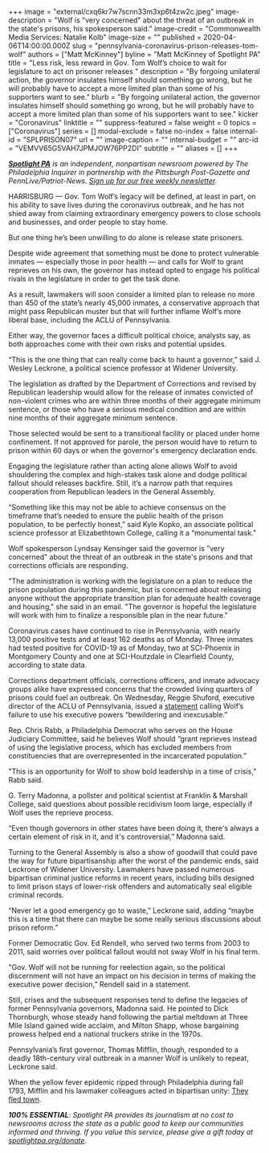 +++
image = "external/cxq6kr7w7scnn33m3xp6t4zw2c.jpeg"
image-description = "Wolf is \"very concerned\" about the threat of an outbreak in the state's prisons, his spokesperson said."
image-credit = "Commonwealth Media Services: Natalie Kolb"
image-size = ""
published = 2020-04-06T14:00:00.000Z
slug = "pennsylvania-coronavirus-prison-releases-tom-wolf"
authors = ["Matt McKinney"]
byline = "Matt McKinney of Spotlight PA"
title = "Less risk, less reward in Gov. Tom Wolf’s choice to wait for legislature to act on prisoner releases "
description = "By forgoing unilateral action, the governor insulates himself should something go wrong, but he will probably have to accept a more limited plan than some of his supporters want to see."
blurb = "By forgoing unilateral action, the governor insulates himself should something go wrong, but he will probably have to accept a more limited plan than some of his supporters want to see."
kicker = "Coronavirus"
linktitle = ""
suppress-featured = false
weight = 0
topics = ["Coronavirus"]
series = []
modal-exclude = false
no-index = false
internal-id = "SPLPRISON07"
url = ""
image-caption = ""
internal-budget = ""
arc-id = "VEMVV65G5VAH7JPMJOW76PP2DI"
subtitle = ""
aliases = []
+++

<a href="https://www.spotlightpa.org/"><i><b>Spotlight PA</b></i></a><i> is an independent, nonpartisan newsroom powered by The Philadelphia Inquirer in partnership with the Pittsburgh Post-Gazette and PennLive/Patriot-News. </i><a href="https://www.spotlightpa.org/newsletters"><i>Sign up for our free weekly newsletter</i></a><i>.</i>

HARRISBURG — Gov. Tom Wolf’s legacy will be defined, at least in part, on his ability to save lives during the coronavirus outbreak, and he has not shied away from claiming extraordinary emergency powers to close schools and businesses, and order people to stay home.

But one thing he’s been unwilling to do alone is release state prisoners. 

Despite wide agreement that something must be done to protect vulnerable inmates — especially those in poor health — and calls for Wolf to grant reprieves on his own, the governor has instead opted to engage his political rivals in the legislature in order to get the task done.

As a result, lawmakers will soon consider a limited plan to release no more than 450 of the state’s nearly 45,000 inmates, a conservative approach that might pass Republican muster but that will further inflame Wolf’s more liberal base, including the ACLU of Pennsylvania. 

Either way, the governor faces a difficult political choice, analysts say, as both approaches come with their own risks and potential upsides.

“This is the one thing that can really come back to haunt a governor,” said J. Wesley Leckrone, a political science professor at Widener University. 

<script src="https://www.spotlightpa.org/embed.js" async></script><div data-spl-embed-version="1" data-spl-src="https://www.spotlightpa.org/embeds/donate/"></div>

The legislation as drafted by the Department of Corrections and revised by Republican leadership would allow for the release of inmates convicted of non-violent crimes who are within three months of their aggregate minimum sentence, or those who have a serious medical condition and are within nine months of their aggregate minimum sentence. 

Those selected would be sent to a transitional facility or placed under home confinement. If not approved for parole, the person would have to return to prison within 60 days or when the governor's emergency declaration ends. 

Engaging the legislature rather than acting alone allows Wolf to avoid shouldering the complex and high-stakes task alone and dodge political fallout should releases backfire. Still, it’s a narrow path that requires cooperation from Republican leaders in the General Assembly. 

“Something like this may not be able to achieve consensus on the timeframe that’s needed to ensure the public health of the prison population, to be perfectly honest,” said Kyle Kopko, an associate political science professor at Elizabethtown College, calling it a “monumental task.”

Wolf spokesperson Lyndsay Kensinger said the governor is "very concerned" about the threat of an outbreak in the state's prisons and that corrections officials are responding.

"The administration is working with the legislature on a plan to reduce the prison population during this pandemic, but is concerned about releasing anyone without the appropriate transition plan for adequate health coverage and housing," she said in an email. "The governor is hopeful the legislature will work with him to finalize a responsible plan in the near future."

Coronavirus cases have continued to rise in Pennsylvania, with nearly 13,000 positive tests and at least 162 deaths as of Monday. Three inmates had tested positive for COVID-19 as of Monday, two at SCI-Phoenix in Montgomery County and one at SCI-Houtzdale in Clearfield County, according to state data.

Corrections department officials, corrections officers, and inmate advocacy groups alike have expressed concerns that the crowded living quarters of prisons could fuel an outbreak. On Wednesday, Reggie Shuford, executive director of the ACLU of Pennsylvania, issued a <a href="https://www.aclupa.org/en/press-releases/advocates-statement-governor-wolfs-failure-use-reprieve-powers-deter-covid-19" target=_blank>statement</a> calling Wolf’s failure to use his executive powers “bewildering and inexcusable.”

Rep. Chris Rabb, a Philadelphia Democrat who serves on the House Judiciary Committee, said he believes Wolf should “grant reprieves instead of using the legislative process, which has excluded members from constituencies that are overrepresented in the incarcerated population.”

"This is an opportunity for Wolf to show bold leadership in a time of crisis,” Rabb said. 

<script src="https://www.spotlightpa.org/embed.js" async></script><div data-spl-embed-version="1" data-spl-src="https://www.spotlightpa.org/embeds/newsletter/"></div>


G. Terry Madonna, a pollster and political scientist at Franklin &amp; Marshall College, said questions about possible recidivism loom large, especially if Wolf uses the reprieve process. 

“Even though governors in other states have been doing it, there's always a certain element of risk in it, and it's controversial,” Madonna said.

Turning to the General Assembly is also a show of goodwill that could pave the way for future bipartisanship after the worst of the pandemic ends, said Leckrone of Widener University. Lawmakers have passed numerous bipartisan criminal justice reforms in recent years, including bills designed to limit prison stays of lower-risk offenders and automatically seal eligible criminal records.

“Never let a good emergency go to waste,” Leckrone said, adding “maybe this is a time that there can maybe be some really serious discussions about prison reform.” 

Former Democratic Gov. Ed Rendell, who served two terms from 2003 to 2011, said worries over political fallout would not sway Wolf in his final term.

"Gov. Wolf will not be running for reelection again, so the political discernment will not have an impact on his decision in terms of making the executive power decision,” Rendell said in a statement.

Still, crises and the subsequent responses tend to define the legacies of former Pennsylvania governors, Madonna said. He pointed to Dick Thornburgh, whose steady hand following the partial meltdown at Three Mile Island gained wide acclaim, and Milton Shapp, whose bargaining prowess helped end a national truckers strike in the 1970s. 

Pennsylvania’s first governor, Thomas Mifflin, though, responded to a deadly 18th-century viral outbreak in a manner Wolf is unlikely to repeat, Leckrone said. 

When the yellow fever epidemic ripped through Philadelphia during fall 1793, Mifflin and his lawmaker colleagues acted in bipartisan unity: <a href="https://www.jstor.org/stable/20093070?seq=1">They fled town</a>.

<i><b>100% ESSENTIAL</b></i><i>: Spotlight PA provides its journalism at no cost to newsrooms across the state as a public good to keep our communities informed and thriving. If you value this service, please give a gift today at </i><a href="https://www.spotlightpa.org/donate"><i>spotlightpa.org/donate</i></a><i>.</i>

<script src="https://www.spotlightpa.org/embed.js" async></script><div data-spl-embed-version="1" data-spl-src="https://www.spotlightpa.org/embeds/tips/?tip_text=Do%20you%20have%20a%20tip%20about%20%3Cb%3Ehow%20Pa.'s%20government%20is%20responding%20to%20the%20coronavirus%3C%2Fb%3E%3F%20Tell%20us."></div>
